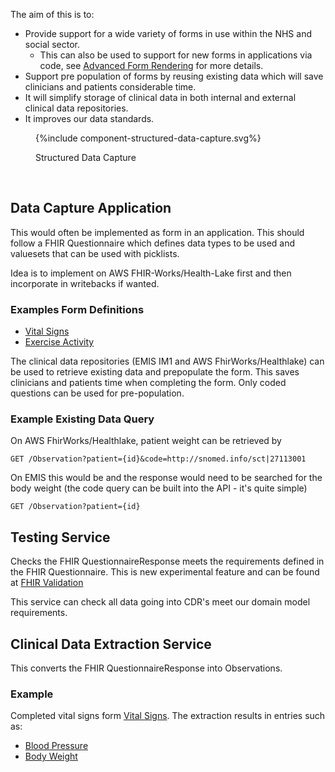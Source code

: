
The aim of this is to:

- Provide support for a wide variety of forms in use within the NHS and social sector.
  - This can also be used to support for new forms in applications via code, see [Advanced Form Rendering](https://build.fhir.org/ig/HL7/sdc/rendering.html) for more details.
- Support pre population of forms by reusing existing data which will save clinicians and patients considerable time.
- It will simplify storage of clinical data in both internal and external clinical data repositories.
- It improves our data standards.

<figure>
{%include component-structured-data-capture.svg%}
<p id="fX.X.X.X-X" class="figureTitle">Structured Data Capture</p>
</figure>
<br clear="all">

## Data Capture Application

This would often be implemented as form in an application. This should follow a FHIR Questionnaire which defines data types to be used and valuesets that can be used with picklists. 

Idea is to implement on AWS FHIR-Works/Health-Lake first and then incorporate in writebacks if wanted.

### Examples Form Definitions

- [Vital Signs](Questionnaire-VitalSigns.html)
- [Exercise Activity](Questionnaire-ExerciseActivity.html)

The clinical data repositories (EMIS IM1 and AWS FhirWorks/Healthlake) can be used to retrieve existing data and prepopulate the form. This saves clinicians and patients time when completing the form. Only coded questions can be used for pre-population.

### Example Existing Data Query

On AWS FhirWorks/Healthlake, patient weight can be retrieved by 

`GET /Observation?patient={id}&code=http://snomed.info/sct|27113001`

On EMIS this would be and the response would need to be searched for the body weight (the code query can be built into the API - it's quite simple)

`GET /Observation?patient={id}`

## Testing Service

Checks the FHIR QuestionnaireResponse meets the requirements defined in the FHIR Questionnaire. 
This is new experimental feature and can be found at [FHIR Validation](https://ifhfg6fk2b.execute-api.eu-west-2.amazonaws.com/swagger-ui/index.html)

This service can check all data going into CDR's meet our domain model requirements.

## Clinical Data Extraction Service

This converts the FHIR QuestionnaireResponse into Observations. 

### Example

Completed vital signs form [Vital Signs](QuestionnaireResponse-questionnaireresponse-vital-signs.html). The extraction results in entries such as:

- [Blood Pressure](Observation-8037d992-5936-44bf-9253-f76f904ba7b9.html)
- [Body Weight](Observation-af22811f-218e-4ff6-aa07-93f12c666dd7.html)
